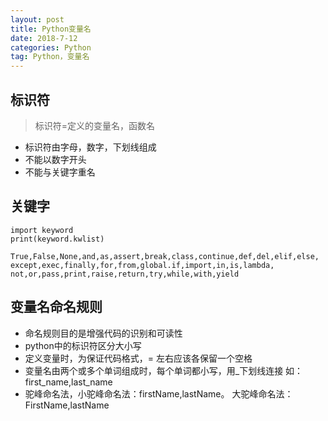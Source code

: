 ```yaml
---
layout: post
title: Python变量名
date: 2018-7-12
categories: Python
tag: Python，变量名
---
```


## 标识符
> 标识符=定义的变量名，函数名

* 标识符由字母，数字，下划线组成
* 不能以数字开头
* 不能与关键字重名

## 关键字
    import keyword
    print(keyword.kwlist)

    True,False,None,and,as,assert,break,class,continue,def,del,elif,else,
    except,exec,finally,for,from,global.if,import,in,is,lambda,
    not,or,pass,print,raise,return,try,while,with,yield

## 变量名命名规则
* 命名规则目的是增强代码的识别和可读性
* python中的标识符区分大小写
* 定义变量时，为保证代码格式，= 左右应该各保留一个空格
* 变量名由两个或多个单词组成时，每个单词都小写，用_下划线连接
如：first_name,last_name
* 驼峰命名法，小驼峰命名法：firstName,lastName。
大驼峰命名法：FirstName,lastName
